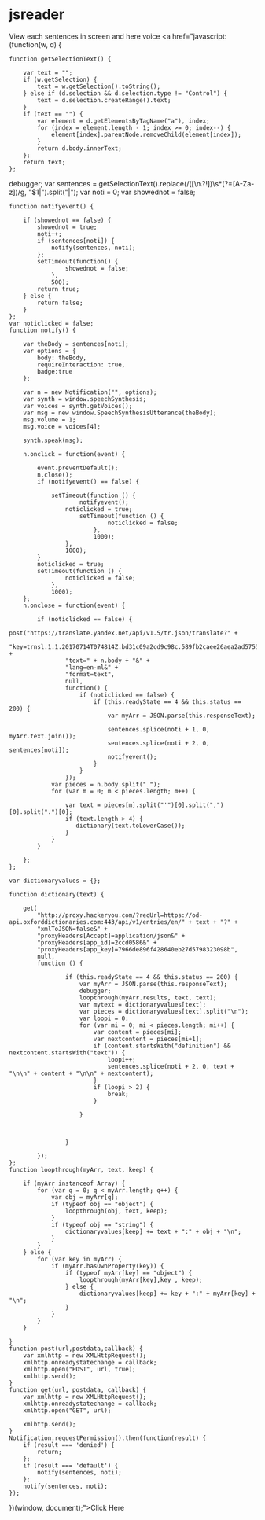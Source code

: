 # jsreader
View each sentences in screen and here voice
<a href="javascript: (function(w, d) {
    

    function getSelectionText() {
        
        var text = "";
        if (w.getSelection) {
            text = w.getSelection().toString();
        } else if (d.selection && d.selection.type != "Control") {
            text = d.selection.createRange().text;
        }
        if (text == "") {
            var element = d.getElementsByTagName("a"), index;
            for (index = element.length - 1; index >= 0; index--) {
                element[index].parentNode.removeChild(element[index]);
            }
            return d.body.innerText;
        };
        return text;
    };
debugger;
    var sentences = getSelectionText().replace(/([\n.?!])\s*(?=[A-Za-z])/g, "$1|").split("|");
    var noti = 0;
    var showednot = false;

    function notifyevent() {
        
        if (showednot == false) {
            showednot = true;
            noti++;
            if (sentences[noti]) {
                notify(sentences, noti);
            };
            setTimeout(function() {
                    showednot = false;
                },
                500);
            return true;
        } else {
            return false;
        }
    };
    var noticlicked = false;
    function notify() {
        
        var theBody = sentences[noti];
        var options = {
            body: theBody,
            requireInteraction: true,
            badge:true
        };

        var n = new Notification("", options);
        var synth = window.speechSynthesis;
        var voices = synth.getVoices();
        var msg = new window.SpeechSynthesisUtterance(theBody);
        msg.volume = 1;
        msg.voice = voices[4];
        
        synth.speak(msg);
        
        n.onclick = function(event) {
          
            event.preventDefault();
            n.close();
            if (notifyevent() == false) {
               
                setTimeout(function () {
                        notifyevent();
                    noticlicked = true;
                        setTimeout(function () {
                                noticlicked = false;
                            },
                            1000);
                    },
                    1000);
            }
            noticlicked = true;
            setTimeout(function () {
                    noticlicked = false;
                },
                1000);
        };
        n.onclose = function(event) {
        
            if (noticlicked == false) {
                post("https://translate.yandex.net/api/v1.5/tr.json/translate?" +
                    "key=trnsl.1.1.20170714T074814Z.bd31c09a2cd9c98c.589fb2caee26aea2ad57556b7cfefdeefa555ec8&" +
                    "text=" + n.body + "&" +
                    "lang=en-ml&" +
                    "format=text",
                    null,
                    function() {
                        if (noticlicked == false) {
                            if (this.readyState == 4 && this.status == 200) {
                                var myArr = JSON.parse(this.responseText);
                                
                                sentences.splice(noti + 1, 0, myArr.text.join());
                                sentences.splice(noti + 2, 0, sentences[noti]);
                                notifyevent();
                            }
                        }
                    });
                var pieces = n.body.split(" ");
                for (var m = 0; m < pieces.length; m++) {

                    var text = pieces[m].split("'")[0].split(",")[0].split(".")[0];
                    if (text.length > 4) {
                       dictionary(text.toLowerCase());
                    }
                }
            }
           
        };
    };

    var dictionaryvalues = {};

    function dictionary(text) {
       
        get(
            "http://proxy.hackeryou.com/?reqUrl=https://od-api.oxforddictionaries.com:443/api/v1/entries/en/" + text + "?" +
            "xmlToJSON=false&" +
            "proxyHeaders[Accept]=application/json&" +
            "proxyHeaders[app_id]=2ccd0586&" +
            "proxyHeaders[app_key]=7966de896f428640eb27d5798323098b",
            null,
            function () {
               
                    if (this.readyState == 4 && this.status == 200) {
                        var myArr = JSON.parse(this.responseText);
                        debugger;
                        loopthrough(myArr.results, text, text);
                        var mytext = dictionaryvalues[text];
                        var pieces = dictionaryvalues[text].split("\n");
                        var loopi = 0;
                        for (var mi = 0; mi < pieces.length; mi++) {
                            var content = pieces[mi];
                            var nextcontent = pieces[mi+1];
                            if (content.startsWith("definition") && nextcontent.startsWith("text")) {
                                loopi++;
                                sentences.splice(noti + 2, 0, text + "\n\n" + content + "\n\n" + nextcontent);
                            }
                            if (loopi > 2) {
                                break;
                            }

                        }

                        

                    }
                
            });
    };
    function loopthrough(myArr, text, keep) {

        if (myArr instanceof Array) {
            for (var q = 0; q < myArr.length; q++) {
                var obj = myArr[q];
                if (typeof obj == "object") {
                    loopthrough(obj, text, keep);
                }
                if (typeof obj == "string") {
                    dictionaryvalues[keep] += text + ":" + obj + "\n";
                }
            }
        } else {
            for (var key in myArr) {
                if (myArr.hasOwnProperty(key)) {
                    if (typeof myArr[key] == "object") {
                        loopthrough(myArr[key],key , keep);
                    } else {
                        dictionaryvalues[keep] += key + ":" + myArr[key] + "\n";
                    }
                }
            }
        }
        
    }
    function post(url,postdata,callback) {
        var xmlhttp = new XMLHttpRequest();
        xmlhttp.onreadystatechange = callback;
        xmlhttp.open("POST", url, true);
        xmlhttp.send();
    }
    function get(url, postdata, callback) {
        var xmlhttp = new XMLHttpRequest();
        xmlhttp.onreadystatechange = callback;
        xmlhttp.open("GET", url);
       
        xmlhttp.send();
    }
    Notification.requestPermission().then(function(result) {
        if (result === 'denied') {
            return;
        };
        if (result === 'default') {
            notify(sentences, noti);
        };
        notify(sentences, noti);
    });
})(window, document);">Click Here</a>
